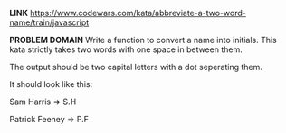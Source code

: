 **LINK**
https://www.codewars.com/kata/abbreviate-a-two-word-name/train/javascript

**PROBLEM DOMAIN**
Write a function to convert a name into initials. This kata strictly takes two words with one space in between them.

The output should be two capital letters with a dot seperating them.

It should look like this:

Sam Harris => S.H

Patrick Feeney => P.F
